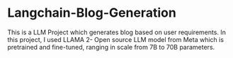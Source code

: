 # Langchain-Blog-Generation

This is a LLM Project which generates blog based on user requirements. In this project, I used LLAMA 2- Open source LLM model from Meta which is pretrained and fine-tuned, ranging in scale from 7B to 70B parameters.
